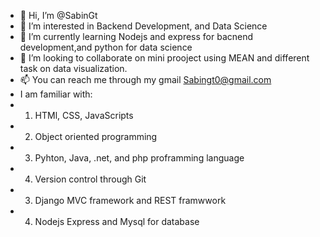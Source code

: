 - 👋 Hi, I’m @SabinGt
- 👀 I’m interested in Backend Development, and Data Science 
- 🌱 I’m currently learning Nodejs and express for bacnend development,and python for data science 
- 💞️ I’m looking to collaborate on mini prooject using MEAN and different task on data visualization.
- 📫 You can reach me through my gmail Sabingt0@gmail.com
- I am familiar with:
- 1. HTMl, CSS, JavaScripts
- 2. Object oriented programming 
- 3. Pyhton, Java, .net, and php proframming language 
- 4. Version control through Git
- 3. Django MVC framework and REST framwwork 
- 4. Nodejs Express and Mysql for database

<!---
SabinGt/SabinGt is a ✨ special ✨ repository because its `README.md` (this file) appears on your GitHub profile.
You can click the Preview link to take a look at your changes.
--->
